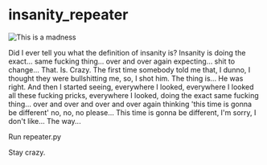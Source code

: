 # insanity_repeater

![This is a madness](https://upload.wikimedia.org/wikipedia/en/3/3a/VaasMontenegro.jpg)

Did I ever tell you what the definition of insanity is? Insanity is doing the exact... same fucking thing... over and over again expecting... shit to change... That. Is. Crazy. The first time somebody told me that, I dunno, I thought they were bullshitting me, so, I shot him. The thing is... He was right. And then I started seeing, everywhere I looked, everywhere I looked all these fucking pricks, everywhere I looked, doing the exact same fucking thing... over and over and over and over again thinking 'this time is gonna be different' no, no, no please... This time is gonna be different, I'm sorry, I don't like... The way... 
 
 Run repeater.py
 
 Stay crazy.

